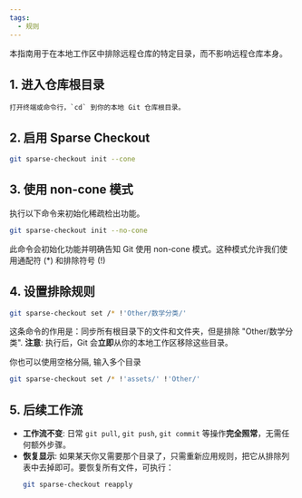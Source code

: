 ```yaml
---
tags:
  - 规则
---
```

本指南用于在本地工作区中排除远程仓库的特定目录，而不影响远程仓库本身。

## 1.  **进入仓库根目录**
    打开终端或命令行，`cd` 到你的本地 Git 仓库根目录。
## 2. **启用 Sparse Checkout**
```bash
git sparse-checkout init --cone
```
## 3. 使用 non-cone 模式
执行以下命令来初始化稀疏检出功能。

```bash
git sparse-checkout init --no-cone
```
此命令会初始化功能并明确告知 Git 使用 non-cone 模式。这种模式允许我们使用通配符 (*) 和排除符号 (!)
## 4. **设置排除规则**
```bash
git sparse-checkout set /* !'Other/数学分类/'
```
这条命令的作用是：同步所有根目录下的文件和文件夹，但是排除 "Other/数学分类".
**注意**: 执行后，Git 会**立即**从你的本地工作区移除这些目录。

你也可以使用空格分隔, 输入多个目录
```bash
git sparse-checkout set /* !'assets/' !'Other/'
```

## 5. 后续工作流
  * **工作流不变**: 日常 `git pull`, `git push`, `git commit` 等操作**完全照常**，无需任何额外步骤。
  * **恢复显示**: 如果某天你又需要那个目录了，只需重新应用规则，把它从排除列表中去掉即可。要恢复所有文件，可执行：
    ```bash
    git sparse-checkout reapply
    ```